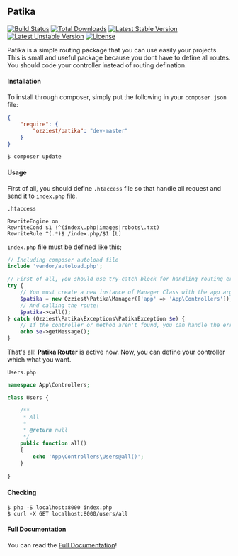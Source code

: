 ## Patika 

[![Build Status](https://travis-ci.org/ozziest/patika.svg)](https://travis-ci.org/ozziest/patika)
[![Total Downloads](https://poser.pugx.org/ozziest/patika/d/total.svg)](https://packagist.org/packages/ozziest/patika)
[![Latest Stable Version](https://poser.pugx.org/ozziest/patika/v/stable.svg)](https://la.org/packages/ozziest/patika)
[![Latest Unstable Version](https://poser.pugx.org/ozziest/patika/v/unstable.svg)](https://packagist.org/packages/ozziest/patika)
[![License](https://poser.pugx.org/ozziest/patika/license.svg)](https://packagist.org/packages/ozziest/patika)

Patika is a simple routing package that you can use easily your projects. This is small and useful package because you dont have to define all routes. You should code your controller instead of routing defination.

#### Installation 

To install through composer, simply put the following in your `composer.json` file:

```json
{
    "require": {
        "ozziest/patika": "dev-master"
    }
}
```

```
$ composer update
```

#### Usage

First of all, you should define `.htaccess` file so that handle all request and send it to `index.php` file. 

`.htaccess`
```
RewriteEngine on
RewriteCond $1 !^(index\.php|images|robots\.txt)
RewriteRule ^(.*)$ /index.php/$1 [L]
```

`index.php` file must be defined like this;

```php 
// Including composer autoload file
include 'vendor/autoload.php';

// First of all, you should use try-catch block for handling routing errors
try {
    // You must create a new instance of Manager Class with the app argument.
    $patika = new Ozziest\Patika\Manager(['app' => 'App\Controllers']);
    // And calling the route!
    $patika->call();
} catch (Ozziest\Patika\Exceptions\PatikaException $e) {
    // If the controller or method aren't found, you can handle the error.
    echo $e->getMessage();
}
```

That's all! **Patika Router** is active now. Now, you can define your controller which what you want.


`Users.php`
```php
namespace App\Controllers;

class Users {

    /**
     * All
     *
     * @return null
     */
    public function all()
    {
        echo 'App\Controllers\Users@all()';
    }
    
}
```

#### Checking

```
$ php -S localhost:8000 index.php
$ curl -X GET localhost:8000/users/all 
```

#### Full Documentation

You can read the [Full Documentation](http://ozziest.github.io/patika)!
